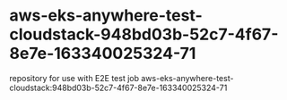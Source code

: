 # aws-eks-anywhere-test-cloudstack-948bd03b-52c7-4f67-8e7e-163340025324-71
repository for use with E2E test job aws-eks-anywhere-test-cloudstack:948bd03b-52c7-4f67-8e7e-163340025324-71
